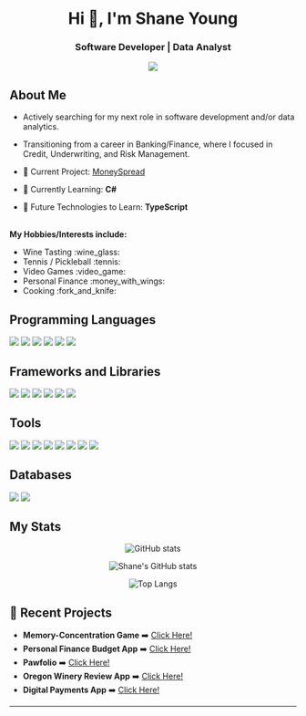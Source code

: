 <h1 align="center">Hi 👋, I'm Shane Young</h1>
<h3 align="center">Software Developer | Data Analyst</h3>

<div align="center">
  <img src="https://img.shields.io/badge/Shane_Adam_Young-blue?style=flat&logo=Linkedin&logoColor=white)](https://linkedin.com/in/shaneadamyoung/"/>
</div>

<div align="center">
  <img src="https://komarev.com/ghpvc/?username=shaneyoung91&style=flat-square&color=blue" alt=""/>
</div>

## About Me
- Actively searching for my next role in software development and/or data analytics.
  
- Transitioning from a career in Banking/Finance, where I focused in Credit, Underwriting, and Risk Management.

- 🔭 Current Project: [MoneySpread](https://github.com/shaneyoung91/digital-payment-app)

- 🌱 Currently Learning: **C#**

- 🔮 Future Technologies to Learn: <b>TypeScript</b>

<br>
<b>My Hobbies/Interests include:</b>
<ul>
  <li>Wine Tasting :wine_glass:</li>
  <li>Tennis / Pickleball :tennis:</li>
  <li>Video Games :video_game:</li>
  <li>Personal Finance :money_with_wings:</li> 
  <li>Cooking :fork_and_knife:</li>
</ul>

## Programming Languages
<p>
  <img src="https://img.shields.io/badge/Python-3776AB?style=for-the-badge&logo=python&logoColor=white" />
  <img src="https://img.shields.io/badge/HTML5-E34F26?style=for-the-badge&logo=html5&logoColor=white" />
  <img src="https://img.shields.io/badge/CSS3-1572B6?style=for-the-badge&logo=css3&logoColor=white" />
  <img src="https://img.shields.io/badge/JavaScript-323330?style=for-the-badge&logo=javascript&logoColor=F7DF1E" />
  <img src="https://img.shields.io/badge/json-5E5C5C?style=for-the-badge&logo=json&logoColor=white" />
  <img src="https://img.shields.io/badge/C%23-239120?style=for-the-badge&logo=c-sharp&logoColor=white" />
</p>

## Frameworks and Libraries
<p>
  <img src="https://img.shields.io/badge/Node.js-339933?style=for-the-badge&logo=nodedotjs&logoColor=white" />
  <img src="https://img.shields.io/badge/Bootstrap-563D7C?style=for-the-badge&logo=bootstrap&logoColor=white" />
  <img src="https://img.shields.io/badge/Django-092E20?style=for-the-badge&logo=django&logoColor=white" />
  <img src="https://img.shields.io/badge/React-20232A?style=for-the-badge&logo=react&logoColor=61DAFB" />
  <img src="https://img.shields.io/badge/Express%20js-000000?style=for-the-badge&logo=express&logoColor=white" />
  <img src="https://img.shields.io/badge/.NET-512BD4?style=for-the-badge&logo=dotnet&logoColor=white" />
</p>

## Tools
<p>
  <img src="https://img.shields.io/badge/Visual_Studio_Code-0078D4?style=for-the-badge&logo=visual%20studio%20code&logoColor=white" />
  <img src="https://img.shields.io/badge/GIT-E44C30?style=for-the-badge&logo=git&logoColor=white" />
  <img src="https://img.shields.io/badge/Heroku-430098?style=for-the-badge&logo=heroku&logoColor=white" />
  <img src="https://img.shields.io/badge/Amazon_AWS-FF9900?style=for-the-badge&logo=amazonaws&logoColor=white" />
  <img src="https://img.shields.io/badge/replit-667881?style=for-the-badge&logo=replit&logoColor=white" />
  <img src="https://img.shields.io/badge/Codesandbox-000000?style=for-the-badge&logo=CodeSandbox&logoColor=white" />
  <img src="https://img.shields.io/badge/Vite-B73BFE?style=for-the-badge&logo=vite&logoColor=FFD62E" />
  <img src="https://img.shields.io/badge/Postman-FF6C37?style=for-the-badge&logo=Postman&logoColor=white" />
  
</p>

## Databases
<p>
  <img src="https://img.shields.io/badge/PostgreSQL-316192?style=for-the-badge&logo=postgresql&logoColor=white" />
  <img src="https://img.shields.io/badge/MongoDB-4EA94B?style=for-the-badge&logo=mongodb&logoColor=white" />
</p>

## My Stats
<div align="center">
  
  ![GitHub stats](https://github-readme-streak-stats.herokuapp.com/?user=shaneyoung91&theme=tokyonight)
  
  ![Shane's GitHub stats](https://github-readme-stats.vercel.app/api?username=shaneyoung91&theme=tokyonight)
  
  ![Top Langs](https://github-readme-stats.vercel.app/api/top-langs/?username=shaneyoung91&layout=compact&theme=tokyonight)
  
</div>

## :link: Recent Projects
 
- <b>Memory-Concentration Game</b> :arrow_right: [Click Here!](https://github.com/shaneyoung91/Memory-Concentration-Game.git)
- <b>Personal Finance Budget App</b> :arrow_right: [Click Here!](https://my-money-my-problems-adc02cdb74c3.herokuapp.com/)
- <b>Pawfolio</b> :arrow_right: [Click Here!](https://pawfolio-lovelace-7c9477f097c5.herokuapp.com/)
- <b>Oregon Winery Review App</b> :arrow_right: [Click Here!](https://w-v-sip-and-scribe-a962479193e6.herokuapp.com/)
- <b>Digital Payments App</b> :arrow_right: [Click Here!](https://moneyspread-259abb181ed5.herokuapp.com/)

---

